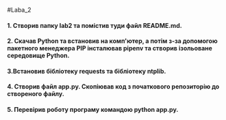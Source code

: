 #Laba_2
#### 1. Створив папку lab2 та помістив туди файл README.md.
#### 2. Скачав Python та встановив на комп'ютер, а потім з-за допомогою пакетного менеджера PIP інсталював pipenv та створив ізольоване середовище Python.
#### 3.Встановив бібліотеку requests та бібліотеку ntplib.
#### 4. Створив файл app.py. Скопіював код з початкового репозиторію до створеного файлу.
#### 5. Перевірив  роботу програму командою python app.py.
